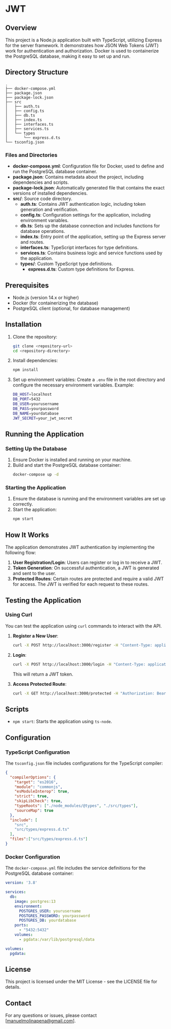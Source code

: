 
# JWT

## Overview
This project is a Node.js application built with TypeScript, utilizing Express for the server framework. It demonstrates how JSON Web Tokens (JWT) work for authentication and authorization. Docker is used to containerize the PostgreSQL database, making it easy to set up and run.

## Directory Structure
```
.
├── docker-compose.yml
├── package.json
├── package-lock.json
├── src
│   ├── auth.ts
│   ├── config.ts
│   ├── db.ts
│   ├── index.ts
│   ├── interfaces.ts
│   ├── services.ts
│   └── types
│       └── express.d.ts
└── tsconfig.json
```

### Files and Directories
- **docker-compose.yml**: Configuration file for Docker, used to define and run the PostgreSQL database container.
- **package.json**: Contains metadata about the project, including dependencies and scripts.
- **package-lock.json**: Automatically generated file that contains the exact versions of installed dependencies.
- **src/**: Source code directory.
  - **auth.ts**: Contains JWT authentication logic, including token generation and verification.
  - **config.ts**: Configuration settings for the application, including environment variables.
  - **db.ts**: Sets up the database connection and includes functions for database operations.
  - **index.ts**: Entry point of the application, setting up the Express server and routes.
  - **interfaces.ts**: TypeScript interfaces for type definitions.
  - **services.ts**: Contains business logic and service functions used by the application.
  - **types/**: Custom TypeScript type definitions.
    - **express.d.ts**: Custom type definitions for Express.

## Prerequisites
- Node.js (version 14.x or higher)
- Docker (for containerizing the database)
- PostgreSQL client (optional, for database management)

## Installation

1. Clone the repository:
   ```sh
   git clone <repository-url>
   cd <repository-directory>
   ```

2. Install dependencies:
   ```sh
   npm install
   ```

3. Set up environment variables:
   Create a `.env` file in the root directory and configure the necessary environment variables. Example:
   ```sh
   DB_HOST=localhost
   DB_PORT=5432
   DB_USER=yourusername
   DB_PASS=yourpassword
   DB_NAME=yourdatabase
   JWT_SECRET=your_jwt_secret
   ```

## Running the Application

### Setting Up the Database
1. Ensure Docker is installed and running on your machine.
2. Build and start the PostgreSQL database container:
   ```sh
   docker-compose up -d
   ```

### Starting the Application
1. Ensure the database is running and the environment variables are set up correctly.
2. Start the application:
   ```sh
   npm start
   ```

## How It Works
The application demonstrates JWT authentication by implementing the following flow:
1. **User Registration/Login**: Users can register or log in to receive a JWT.
2. **Token Generation**: On successful authentication, a JWT is generated and sent to the user.
3. **Protected Routes**: Certain routes are protected and require a valid JWT for access. The JWT is verified for each request to these routes.

## Testing the Application

### Using Curl
You can test the application using `curl` commands to interact with the API.

1. **Register a New User**:
   ```sh
   curl -X POST http://localhost:3000/register -H "Content-Type: application/json" -d '{"username":"testuser", "password":"testpassword"}'
   ```

2. **Login**:
   ```sh
   curl -X POST http://localhost:3000/login -H "Content-Type: application/json" -d '{"username":"testuser", "password":"testpassword"}'
   ```

   This will return a JWT token.

3. **Access Protected Route**:
   ```sh
   curl -X GET http://localhost:3000/protected -H "Authorization: Bearer YOUR_JWT_TOKEN"
   ```

## Scripts

- `npm start`: Starts the application using `ts-node`.

## Configuration

### TypeScript Configuration
The `tsconfig.json` file includes configurations for the TypeScript compiler:
```json
{
  "compilerOptions": {
    "target": "es2016",
    "module": "commonjs",
    "esModuleInterop": true,
    "strict": true,
    "skipLibCheck": true,
    "typeRoots": ["./node_modules/@types", "./src/types"],
    "sourceMap": true
  },
  "include": [
    "src",
    "src/types/express.d.ts"
  ],
  "files":["src/types/express.d.ts"]
}
```

### Docker Configuration
The `docker-compose.yml` file includes the service definitions for the PostgreSQL database container:
```yaml
version: '3.8'

services:
  db:
    image: postgres:13
    environment:
      POSTGRES_USER: yourusername
      POSTGRES_PASSWORD: yourpassword
      POSTGRES_DB: yourdatabase
    ports:
      - "5432:5432"
    volumes:
      - pgdata:/var/lib/postgresql/data

volumes:
  pgdata:
```

## License
This project is licensed under the MIT License - see the LICENSE file for details.

## Contact
For any questions or issues, please contact [manuelmolinapena@gmail.com].
